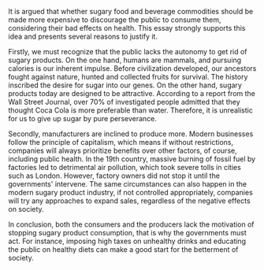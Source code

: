 It is argued that whether sugary food and beverage commodities should be made more expensive to discourage the public to consume them, considering their bad effects on health. This essay strongly supports this idea and presents several reasons to justify it.

Firstly, we must recognize that the public lacks the autonomy to get rid of sugary products. On the one hand, humans are mammals, and pursuing calories is our inherent impulse. Before civilization developed, our ancestors fought against nature, hunted and collected fruits for survival. The history inscribed the desire for sugar into our genes. On the other hand, sugary products today are designed to be attractive. According to a report from the Wall Street Journal, over 70% of investigated people admitted that they thought Coca Cola is more preferable than water. Therefore, it is unrealistic for us to give up sugar by pure perseverance.

Secondly, manufacturers are inclined to produce more. Modern businesses follow the principle of capitalism, which means if without restrictions, companies will always prioritize benefits over other factors, of course, including public health. In the 19th country, massive burning of fossil fuel by factories led to detrimental air pollution, which took severe tolls in cities such as London. However, factory owners did not stop it until the governments' intervene. The same circumstances can also happen in the modern sugary product industry, if not controlled appropriately, companies will try any approaches to expand sales, regardless of the negative effects on society.

In conclusion, both the consumers and the producers lack the motivation of stopping sugary product consumption, that is why the governments must act. For instance, imposing high taxes on unhealthy drinks and educating the public on healthy diets can make a good start for the betterment of society.